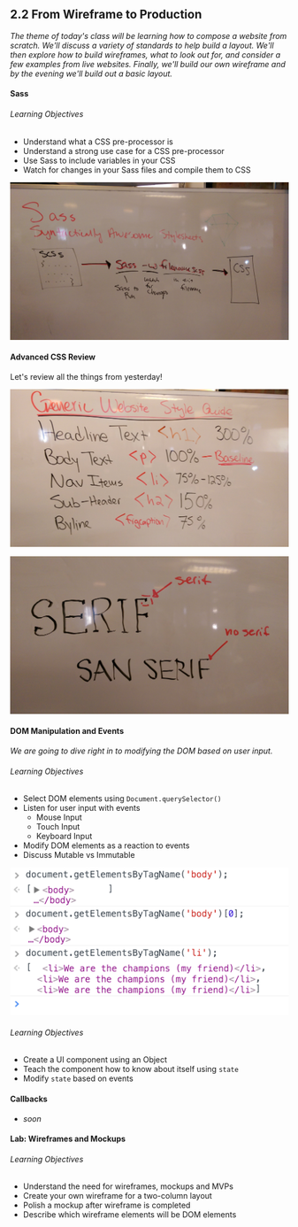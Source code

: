 ## 2.2 From Wireframe to Production

*The theme of today's class will be learning how to compose a website from scratch. We'll discuss a variety of standards to help build a layout. We'll then explore how to build wireframes, what to look out for, and consider a few examples from live websites. Finally, we'll build our own wireframe and by the evening we'll build out a basic layout.*

#### Sass

###### Learning Objectives

* Understand what a CSS pre-processor is
* Understand a strong use case for a CSS pre-processor
* Use Sass to include variables in your CSS
* Watch for changes in your Sass files and compile them to CSS

![sass_compilation.jpg](sass_compilation.jpg)


#### Advanced CSS Review

Let's review all the things from yesterday!

![style_guide.jpg](style_guide.jpg)

![serif_sans.jpg](serif_sans.jpg)

#### DOM Manipulation and Events

*We are going to dive right in to modifying the DOM based on user input.*

###### Learning Objectives
- Select DOM elements using `Document.querySelector()`
- Listen for user input with events
  * Mouse Input
  * Touch Input
  * Keyboard Input
- Modify DOM elements as a reaction to events
- Discuss Mutable vs Immutable

![selectors.png](selectors.png)

###### Learning Objectives
- Create a UI component using an Object
- Teach the component how to know about itself using `state`
- Modify `state` based on events


#### Callbacks

- _soon_


#### Lab: Wireframes and Mockups

###### Learning Objectives
- Understand the need for wireframes, mockups and MVPs
- Create your own wireframe for a two-column layout
- Polish a mockup after wireframe is completed
- Describe which wireframe elements will be DOM elements

